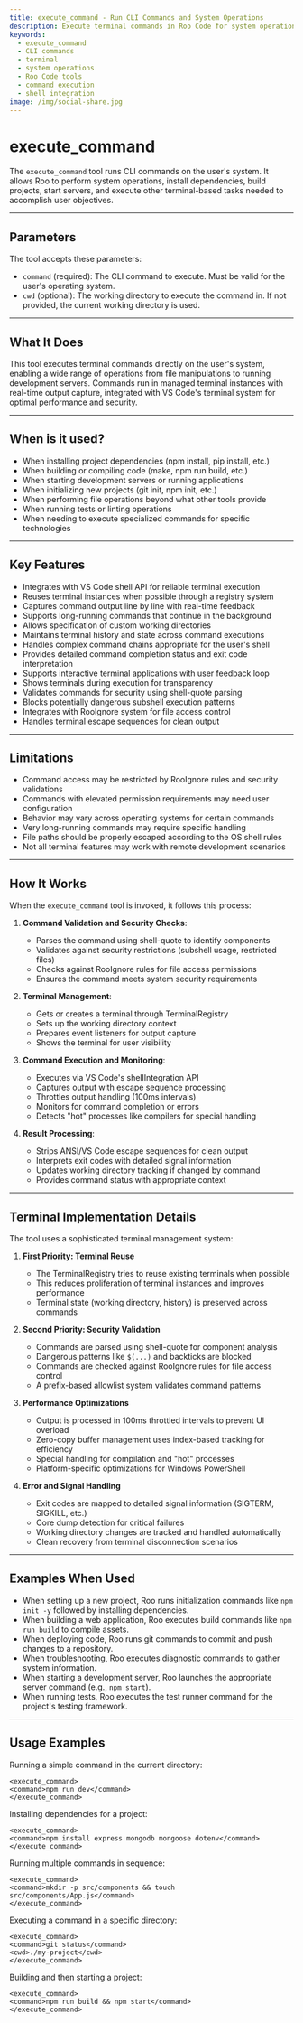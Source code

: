 ```yaml
---
title: execute_command - Run CLI Commands and System Operations
description: Execute terminal commands in Roo Code for system operations, dependency installation, builds, and development workflows.
keywords:
  - execute_command
  - CLI commands
  - terminal
  - system operations
  - Roo Code tools
  - command execution
  - shell integration
image: /img/social-share.jpg
---
```


# execute_command

The `execute_command` tool runs CLI commands on the user's system. It allows Roo to perform system operations, install dependencies, build projects, start servers, and execute other terminal-based tasks needed to accomplish user objectives.

---

## Parameters

The tool accepts these parameters:

- `command` (required): The CLI command to execute. Must be valid for the user's operating system.
- `cwd` (optional): The working directory to execute the command in. If not provided, the current working directory is used.

---

## What It Does

This tool executes terminal commands directly on the user's system, enabling a wide range of operations from file manipulations to running development servers. Commands run in managed terminal instances with real-time output capture, integrated with VS Code's terminal system for optimal performance and security.

---

## When is it used?

- When installing project dependencies (npm install, pip install, etc.)
- When building or compiling code (make, npm run build, etc.)
- When starting development servers or running applications
- When initializing new projects (git init, npm init, etc.)
- When performing file operations beyond what other tools provide
- When running tests or linting operations
- When needing to execute specialized commands for specific technologies

---

## Key Features

- Integrates with VS Code shell API for reliable terminal execution
- Reuses terminal instances when possible through a registry system
- Captures command output line by line with real-time feedback
- Supports long-running commands that continue in the background
- Allows specification of custom working directories
- Maintains terminal history and state across command executions
- Handles complex command chains appropriate for the user's shell
- Provides detailed command completion status and exit code interpretation
- Supports interactive terminal applications with user feedback loop
- Shows terminals during execution for transparency
- Validates commands for security using shell-quote parsing
- Blocks potentially dangerous subshell execution patterns
- Integrates with RooIgnore system for file access control
- Handles terminal escape sequences for clean output

---

## Limitations

- Command access may be restricted by RooIgnore rules and security validations
- Commands with elevated permission requirements may need user configuration
- Behavior may vary across operating systems for certain commands
- Very long-running commands may require specific handling
- File paths should be properly escaped according to the OS shell rules
- Not all terminal features may work with remote development scenarios

---

## How It Works

When the `execute_command` tool is invoked, it follows this process:

1. **Command Validation and Security Checks**:
   - Parses the command using shell-quote to identify components
   - Validates against security restrictions (subshell usage, restricted files)
   - Checks against RooIgnore rules for file access permissions
   - Ensures the command meets system security requirements

2. **Terminal Management**:
   - Gets or creates a terminal through TerminalRegistry
   - Sets up the working directory context
   - Prepares event listeners for output capture
   - Shows the terminal for user visibility

3. **Command Execution and Monitoring**:
   - Executes via VS Code's shellIntegration API
   - Captures output with escape sequence processing
   - Throttles output handling (100ms intervals)
   - Monitors for command completion or errors
   - Detects "hot" processes like compilers for special handling

4. **Result Processing**:
   - Strips ANSI/VS Code escape sequences for clean output
   - Interprets exit codes with detailed signal information
   - Updates working directory tracking if changed by command
   - Provides command status with appropriate context

---

## Terminal Implementation Details

The tool uses a sophisticated terminal management system:

1. **First Priority: Terminal Reuse**
   - The TerminalRegistry tries to reuse existing terminals when possible
   - This reduces proliferation of terminal instances and improves performance
   - Terminal state (working directory, history) is preserved across commands

2. **Second Priority: Security Validation**
   - Commands are parsed using shell-quote for component analysis
   - Dangerous patterns like `$(...)` and backticks are blocked
   - Commands are checked against RooIgnore rules for file access control
   - A prefix-based allowlist system validates command patterns

3. **Performance Optimizations**
   - Output is processed in 100ms throttled intervals to prevent UI overload
   - Zero-copy buffer management uses index-based tracking for efficiency
   - Special handling for compilation and "hot" processes
   - Platform-specific optimizations for Windows PowerShell

4. **Error and Signal Handling**
   - Exit codes are mapped to detailed signal information (SIGTERM, SIGKILL, etc.)
   - Core dump detection for critical failures
   - Working directory changes are tracked and handled automatically
   - Clean recovery from terminal disconnection scenarios

---

## Examples When Used

- When setting up a new project, Roo runs initialization commands like `npm init -y` followed by installing dependencies.
- When building a web application, Roo executes build commands like `npm run build` to compile assets.
- When deploying code, Roo runs git commands to commit and push changes to a repository.
- When troubleshooting, Roo executes diagnostic commands to gather system information.
- When starting a development server, Roo launches the appropriate server command (e.g., `npm start`).
- When running tests, Roo executes the test runner command for the project's testing framework.

---

## Usage Examples

Running a simple command in the current directory:
```
<execute_command>
<command>npm run dev</command>
</execute_command>
```

Installing dependencies for a project:
```
<execute_command>
<command>npm install express mongodb mongoose dotenv</command>
</execute_command>
```

Running multiple commands in sequence:
```
<execute_command>
<command>mkdir -p src/components && touch src/components/App.js</command>
</execute_command>
```

Executing a command in a specific directory:
```
<execute_command>
<command>git status</command>
<cwd>./my-project</cwd>
</execute_command>
```

Building and then starting a project:
```
<execute_command>
<command>npm run build && npm start</command>
</execute_command>
```
